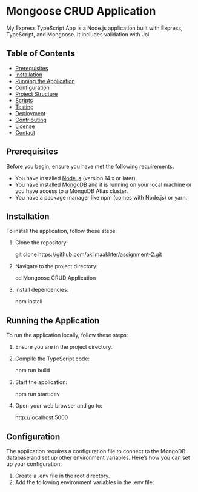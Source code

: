 # Mongoose CRUD Application

My Express TypeScript App is a Node.js application built with Express, TypeScript, and Mongoose. It includes validation with Joi

## Table of Contents

- [Prerequisites](#prerequisites)
- [Installation](#installation)
- [Running the Application](#running-the-application)
- [Configuration](#configuration)
- [Project Structure](#project-structure)
- [Scripts](#scripts)
- [Testing](#testing)
- [Deployment](#deployment)
- [Contributing](#contributing)
- [License](#license)
- [Contact](#contact)

## Prerequisites

Before you begin, ensure you have met the following requirements:

- You have installed [Node.js](https://nodejs.org/) (version 14.x or later).
- You have installed [MongoDB](https://www.mongodb.com/try/download/community) and it is running on your local machine or you have access to a MongoDB Atlas cluster.
- You have a package manager like npm (comes with Node.js) or yarn.

## Installation

To install the application, follow these steps:

1. Clone the repository:

   git clone https://github.com/aklimaakhter/assignment-2.git

2. Navigate to the project directory:

   cd Mongoose CRUD Application

3. Install dependencies:

   npm install

## Running the Application

To run the application locally, follow these steps:

1. Ensure you are in the project directory.
2. Compile the TypeScript code:

   npm run build

3. Start the application:

   npm run start:dev

4. Open your web browser and go to:

   http://localhost:5000

## Configuration

The application requires a configuration file to connect to the MongoDB database and set up other environment variables. Here’s how you can set up your configuration:

1. Create a .env file in the root directory.
2. Add the following environment variables in the .env file:
